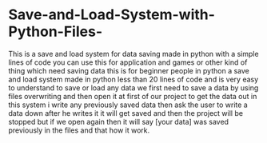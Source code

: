 # Save-and-Load-System-with-Python-Files-
This is a save and load system for data saving made in python with a simple lines of code you can use this for application and games or other kind of thing which need saving data
this is for beginner people in python a save and load system made in python less than 20 lines of code and is very easy to understand 
to save or load any data we first need to save a data by using files overwriting and then open it at first of our project to get the data out 
in this system i write any previously saved data then ask the user to write a data down after he writes it it will get saved and then the project will be stopped
but if we open again then it will say [your data] was saved previously in the files and that how it work.
